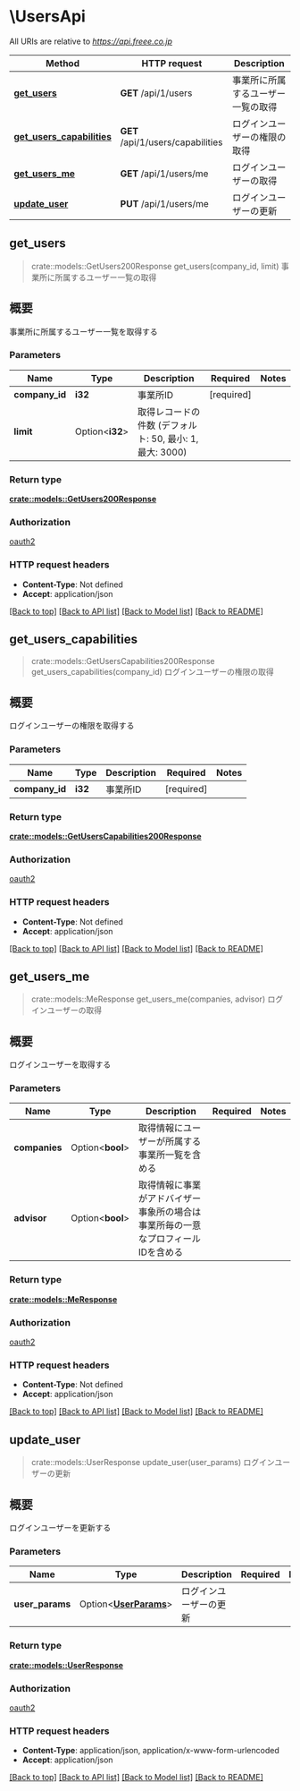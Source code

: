 # \UsersApi

All URIs are relative to *https://api.freee.co.jp*

Method | HTTP request | Description
------------- | ------------- | -------------
[**get_users**](UsersApi.md#get_users) | **GET** /api/1/users | 事業所に所属するユーザー一覧の取得
[**get_users_capabilities**](UsersApi.md#get_users_capabilities) | **GET** /api/1/users/capabilities | ログインユーザーの権限の取得
[**get_users_me**](UsersApi.md#get_users_me) | **GET** /api/1/users/me | ログインユーザーの取得
[**update_user**](UsersApi.md#update_user) | **PUT** /api/1/users/me | ログインユーザーの更新



## get_users

> crate::models::GetUsers200Response get_users(company_id, limit)
事業所に所属するユーザー一覧の取得

 <h2 id=\"\">概要</h2>  <p>事業所に所属するユーザー一覧を取得する</p>

### Parameters


Name | Type | Description  | Required | Notes
------------- | ------------- | ------------- | ------------- | -------------
**company_id** | **i32** | 事業所ID | [required] |
**limit** | Option<**i32**> | 取得レコードの件数 (デフォルト: 50, 最小: 1, 最大: 3000) |  |

### Return type

[**crate::models::GetUsers200Response**](get_users_200_response.md)

### Authorization

[oauth2](../README.md#oauth2)

### HTTP request headers

- **Content-Type**: Not defined
- **Accept**: application/json

[[Back to top]](#) [[Back to API list]](../README.md#documentation-for-api-endpoints) [[Back to Model list]](../README.md#documentation-for-models) [[Back to README]](../README.md)


## get_users_capabilities

> crate::models::GetUsersCapabilities200Response get_users_capabilities(company_id)
ログインユーザーの権限の取得

 <h2 id=\"\">概要</h2>  <p>ログインユーザーの権限を取得する</p>

### Parameters


Name | Type | Description  | Required | Notes
------------- | ------------- | ------------- | ------------- | -------------
**company_id** | **i32** | 事業所ID | [required] |

### Return type

[**crate::models::GetUsersCapabilities200Response**](get_users_capabilities_200_response.md)

### Authorization

[oauth2](../README.md#oauth2)

### HTTP request headers

- **Content-Type**: Not defined
- **Accept**: application/json

[[Back to top]](#) [[Back to API list]](../README.md#documentation-for-api-endpoints) [[Back to Model list]](../README.md#documentation-for-models) [[Back to README]](../README.md)


## get_users_me

> crate::models::MeResponse get_users_me(companies, advisor)
ログインユーザーの取得

 <h2 id=\"\">概要</h2>  <p>ログインユーザーを取得する</p>

### Parameters


Name | Type | Description  | Required | Notes
------------- | ------------- | ------------- | ------------- | -------------
**companies** | Option<**bool**> | 取得情報にユーザーが所属する事業所一覧を含める |  |
**advisor** | Option<**bool**> | 取得情報に事業がアドバイザー事象所の場合は事業所毎の一意なプロフィールIDを含める |  |

### Return type

[**crate::models::MeResponse**](meResponse.md)

### Authorization

[oauth2](../README.md#oauth2)

### HTTP request headers

- **Content-Type**: Not defined
- **Accept**: application/json

[[Back to top]](#) [[Back to API list]](../README.md#documentation-for-api-endpoints) [[Back to Model list]](../README.md#documentation-for-models) [[Back to README]](../README.md)


## update_user

> crate::models::UserResponse update_user(user_params)
ログインユーザーの更新

 <h2 id=\"\">概要</h2>  <p>ログインユーザーを更新する</p>

### Parameters


Name | Type | Description  | Required | Notes
------------- | ------------- | ------------- | ------------- | -------------
**user_params** | Option<[**UserParams**](UserParams.md)> | ログインユーザーの更新 |  |

### Return type

[**crate::models::UserResponse**](userResponse.md)

### Authorization

[oauth2](../README.md#oauth2)

### HTTP request headers

- **Content-Type**: application/json, application/x-www-form-urlencoded
- **Accept**: application/json

[[Back to top]](#) [[Back to API list]](../README.md#documentation-for-api-endpoints) [[Back to Model list]](../README.md#documentation-for-models) [[Back to README]](../README.md)


